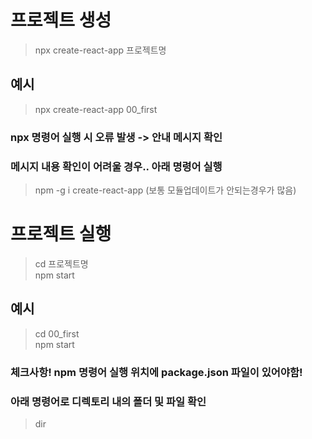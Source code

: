 # 프로젝트 생성
> npx create-react-app 프로젝트명
## 예시
> npx create-react-app 00_first
### npx 명령어 실행 시 오류 발생 -> 안내 메시지 확인
### 메시지 내용 확인이 어려울 경우.. 아래 명령어 실행
> npm -g i create-react-app
(보통 모듈업데이트가 안되는경우가 많음)

# 프로젝트 실행
> cd 프로젝트명   
> npm start
## 예시
> cd 00_first   
> npm start
### 체크사항! npm 명령어 실행 위치에 package.json 파일이 있어야함!
### 아래 명령어로 디렉토리 내의 폴더 및 파일 확인
> dir
